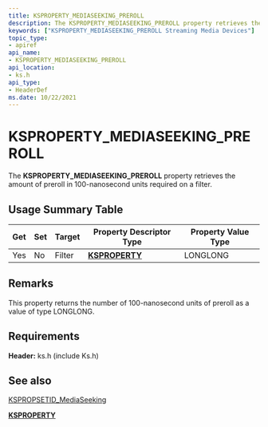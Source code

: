 ```yaml
---
title: KSPROPERTY_MEDIASEEKING_PREROLL
description: The KSPROPERTY_MEDIASEEKING_PREROLL property retrieves the amount of preroll in 100-nanosecond units required on a filter.
keywords: ["KSPROPERTY_MEDIASEEKING_PREROLL Streaming Media Devices"]
topic_type:
- apiref
api_name:
- KSPROPERTY_MEDIASEEKING_PREROLL
api_location:
- ks.h
api_type:
- HeaderDef
ms.date: 10/22/2021
---
```


# KSPROPERTY_MEDIASEEKING_PREROLL

The **KSPROPERTY_MEDIASEEKING_PREROLL** property retrieves the amount of preroll in 100-nanosecond units required on a filter.

## Usage Summary Table

| Get | Set | Target | Property Descriptor Type | Property Value Type |
|--|--|--|--|--|
| Yes | No | Filter | [**KSPROPERTY**](/windows-hardware/drivers/stream/ksproperty-structure) | LONGLONG |

## Remarks

This property returns the number of 100-nanosecond units of preroll as a value of type LONGLONG.

## Requirements

**Header:** ks.h (include Ks.h)

## See also

[KSPROPSETID_MediaSeeking](kspropsetid-mediaseeking.md)

[**KSPROPERTY**](/windows-hardware/drivers/stream/ksproperty-structure)
